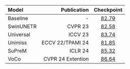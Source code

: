 | Model     |       Publication |                            Checkpoint                             |
|:----------|------------------:|:-----------------------------------------------------------------:|
| Baseline  |                 - | [82.79](https://pan.baidu.com/s/1w75cJWoWfCt2FSjMDYl1FA?pwd=r1rp) |
| SwinUNETR |           CVPR 23 | [82.58](https://pan.baidu.com/s/1w75cJWoWfCt2FSjMDYl1FA?pwd=r1rp) |
| Universal |           ICCV 23 | [83.74](https://pan.baidu.com/s/1w75cJWoWfCt2FSjMDYl1FA?pwd=r1rp) |
| Unimiss   |  ECCV 22/TPAMI 24 | [81.85](https://pan.baidu.com/s/1w75cJWoWfCt2FSjMDYl1FA?pwd=r1rp) |
| SuPreM    |           ICLR 24 | [85.32](https://pan.baidu.com/s/1w75cJWoWfCt2FSjMDYl1FA?pwd=r1rp) |
| VoCo      | CVPR 24 Extention | [86.64](https://pan.baidu.com/s/1w75cJWoWfCt2FSjMDYl1FA?pwd=r1rp) |